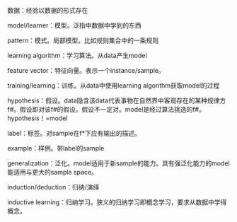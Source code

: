 数据：经验以数据的形式存在

model/learner：模型。泛指中数据中学到的东西

pattern：模式。局部模型。比如规则集合中的一条规则

learning algorithm：学习算法。从data产生model

feature vector：特征向量。表示一个instance/sample。

training/learning：训练。从data中使用learning algorithm获取model的过程

hypothesis：假设。data隐含该data代表事物在自然界中客观存在的某种规律方f#。假设即对该f#的假设。假设不一定对。model是经过算法挑选的f#。hypothesis！=model

label：标签。对sample在f*下应有输出的描述。

example：样例。带label的sample

generalization：泛化。model适用于新sample的能力。具有强泛化能力的model能适用与更大的sample space。

induction/deduction：归纳/演绎

inductive learning：归纳学习。狭义的归纳学习即概念学习，要求从数据中学得概念。


